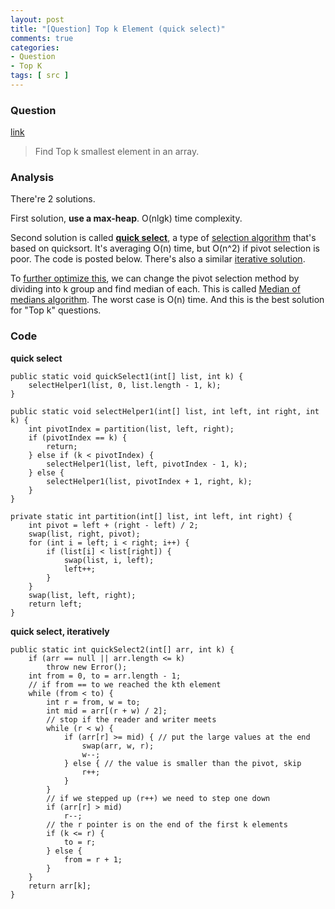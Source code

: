 ```yaml
---
layout: post
title: "[Question] Top k Element (quick select)"
comments: true
categories:
- Question
- Top K
tags: [ src ]
---
```


### Question 

[link](http://www.geeksforgeeks.org/k-largestor-smallest-elements-in-an-array/)

> Find Top k smallest element in an array. 

### Analysis

There're 2 solutions. 

First solution, __use a max-heap__. O(nlgk) time complexity.

Second solution is called __[quick select](http://www.geekviewpoint.com/java/search/quickselect)__, a type of [selection algorithm](http://en.wikipedia.org/wiki/Selection_algorithm) that's based on quicksort. It's averaging O(n) time, but O(n^2) if pivot selection is poor. The code is posted below. There's also a similar [iterative solution](http://blog.teamleadnet.com/2012/07/quick-select-algorithm-find-kth-element.html). 

To [further optimize this](http://www.isnowfy.com/top-k-number/), we can change the pivot selection method by dividing into k group and find median of each. This is called [Median of medians algorithm](http://en.wikipedia.org/wiki/Median_of_medians). The worst case is O(n) time. And this is the best solution for "Top k" questions. 

### Code 

__quick select__

	public static void quickSelect1(int[] list, int k) {
		selectHelper1(list, 0, list.length - 1, k);
	}

	public static void selectHelper1(int[] list, int left, int right, int k) {
		int pivotIndex = partition(list, left, right);
		if (pivotIndex == k) {
			return;
		} else if (k < pivotIndex) {
			selectHelper1(list, left, pivotIndex - 1, k);
		} else {
			selectHelper1(list, pivotIndex + 1, right, k);
		}
	}

	private static int partition(int[] list, int left, int right) {
		int pivot = left + (right - left) / 2;
		swap(list, right, pivot);
		for (int i = left; i < right; i++) {
			if (list[i] < list[right]) {
				swap(list, i, left);
				left++;
			}
		}
		swap(list, left, right);
		return left;
	}

__quick select, iteratively__

	public static int quickSelect2(int[] arr, int k) {
		if (arr == null || arr.length <= k)
			throw new Error();
		int from = 0, to = arr.length - 1;
		// if from == to we reached the kth element
		while (from < to) {
			int r = from, w = to;
			int mid = arr[(r + w) / 2];
			// stop if the reader and writer meets
			while (r < w) {
				if (arr[r] >= mid) { // put the large values at the end
					swap(arr, w, r);
					w--;
				} else { // the value is smaller than the pivot, skip
					r++;
				}
			}
			// if we stepped up (r++) we need to step one down
			if (arr[r] > mid)
				r--;
			// the r pointer is on the end of the first k elements
			if (k <= r) {
				to = r;
			} else {
				from = r + 1;
			}
		}
		return arr[k];
	}
